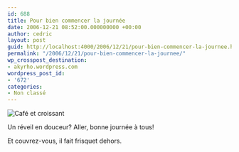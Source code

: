 ```yaml
---
id: 688
title: Pour bien commencer la journée
date: 2006-12-21 08:52:00.000000000 +00:00
author: cedric
layout: post
guid: http://localhost:4000/2006/12/21/pour-bien-commencer-la-journee.html
permalink: "/2006/12/21/pour-bien-commencer-la-journee/"
wp_crosspost_destination:
- akyrho.wordpress.com
wordpress_post_id:
- '672'
categories:
- Non classé
---
```

![Café et croissant](/images/Photos/328849202_948726515c_b.jpg)

Un réveil en douceur? Aller, bonne journée à tous!

Et couvrez-vous, il fait frisquet dehors.